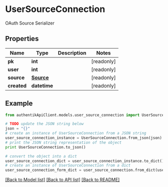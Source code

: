 # UserSourceConnection

OAuth Source Serializer

## Properties
Name | Type | Description | Notes
------------ | ------------- | ------------- | -------------
**pk** | **int** |  | [readonly] 
**user** | **int** |  | [readonly] 
**source** | [**Source**](Source.md) |  | [readonly] 
**created** | **datetime** |  | [readonly] 

## Example

```python
from authentikApiClient.models.user_source_connection import UserSourceConnection

# TODO update the JSON string below
json = "{}"
# create an instance of UserSourceConnection from a JSON string
user_source_connection_instance = UserSourceConnection.from_json(json)
# print the JSON string representation of the object
print UserSourceConnection.to_json()

# convert the object into a dict
user_source_connection_dict = user_source_connection_instance.to_dict()
# create an instance of UserSourceConnection from a dict
user_source_connection_form_dict = user_source_connection.from_dict(user_source_connection_dict)
```
[[Back to Model list]](../README.md#documentation-for-models) [[Back to API list]](../README.md#documentation-for-api-endpoints) [[Back to README]](../README.md)



